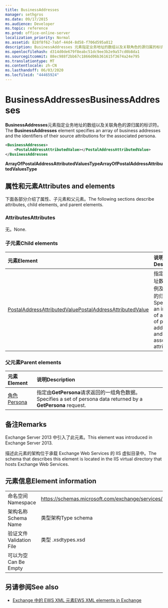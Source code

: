 ```yaml
---
title: BusinessAddresses
manager: sethgros
ms.date: 09/17/2015
ms.audience: Developer
ms.topic: reference
ms.prod: office-online-server
localization_priority: Normal
ms.assetid: 828f8f62-7abf-44d4-8d58-f706d595a812
description: BusinessAddresses 元素指定业务地址的数组以及关联角色的源归属的标识符。
ms.openlocfilehash: d314d0de679f8eabc51dc9ee3b2e9a57cd0b8da1
ms.sourcegitcommit: 88ec988f2bb67c1866d06b361615f3674a24e795
ms.translationtype: MT
ms.contentlocale: zh-CN
ms.lasthandoff: 06/03/2020
ms.locfileid: "44465924"
---
```

# <a name="businessaddresses"></a><span data-ttu-id="2d729-103">BusinessAddresses</span><span class="sxs-lookup"><span data-stu-id="2d729-103">BusinessAddresses</span></span>

<span data-ttu-id="2d729-104">**BusinessAddresses**元素指定业务地址的数组以及关联角色的源归属的标识符。</span><span class="sxs-lookup"><span data-stu-id="2d729-104">The **BusinessAddresses** element specifies an array of business addresses and the identifiers of their source attributions for the associated persona.</span></span> 
  
```XML
<BusinessAddresses>
    <PostalAddressAttributedValue></PostalAddressAttributedValue>
</BusinessAddresses
```

 <span data-ttu-id="2d729-105">**ArrayOfPostalAddressAttributedValuesType**</span><span class="sxs-lookup"><span data-stu-id="2d729-105">**ArrayOfPostalAddressAttributedValuesType**</span></span>
## <a name="attributes-and-elements"></a><span data-ttu-id="2d729-106">属性和元素</span><span class="sxs-lookup"><span data-stu-id="2d729-106">Attributes and elements</span></span>

<span data-ttu-id="2d729-107">下面各部分介绍了属性、子元素和父元素。</span><span class="sxs-lookup"><span data-stu-id="2d729-107">The following sections describe attributes, child elements, and parent elements.</span></span>
  
### <a name="attributes"></a><span data-ttu-id="2d729-108">Attributes</span><span class="sxs-lookup"><span data-stu-id="2d729-108">Attributes</span></span>

<span data-ttu-id="2d729-109">无。</span><span class="sxs-lookup"><span data-stu-id="2d729-109">None.</span></span>
  
### <a name="child-elements"></a><span data-ttu-id="2d729-110">子元素</span><span class="sxs-lookup"><span data-stu-id="2d729-110">Child elements</span></span>

|<span data-ttu-id="2d729-111">**元素**</span><span class="sxs-lookup"><span data-stu-id="2d729-111">**Element**</span></span>|<span data-ttu-id="2d729-112">**说明**</span><span class="sxs-lookup"><span data-stu-id="2d729-112">**Description**</span></span>|
|:-----|:-----|
|[<span data-ttu-id="2d729-113">PostalAddressAttributedValue</span><span class="sxs-lookup"><span data-stu-id="2d729-113">PostalAddressAttributedValue</span></span>](postaladdressattributedvalue.md) <br/> |<span data-ttu-id="2d729-114">指定邮政地址数组的实例及其关联的归属。</span><span class="sxs-lookup"><span data-stu-id="2d729-114">Specifies an instance of an array of postal addresses and their associated attributions.</span></span>  <br/> |
   
### <a name="parent-elements"></a><span data-ttu-id="2d729-115">父元素</span><span class="sxs-lookup"><span data-stu-id="2d729-115">Parent elements</span></span>

|<span data-ttu-id="2d729-116">**元素**</span><span class="sxs-lookup"><span data-stu-id="2d729-116">**Element**</span></span>|<span data-ttu-id="2d729-117">**说明**</span><span class="sxs-lookup"><span data-stu-id="2d729-117">**Description**</span></span>|
|:-----|:-----|
|[<span data-ttu-id="2d729-118">角色</span><span class="sxs-lookup"><span data-stu-id="2d729-118">Persona</span></span>](persona.md) <br/> |<span data-ttu-id="2d729-119">指定由**GetPersona**请求返回的一组角色数据。</span><span class="sxs-lookup"><span data-stu-id="2d729-119">Specifies a set of persona data returned by a **GetPersona** request.</span></span>  <br/> |
   
## <a name="remarks"></a><span data-ttu-id="2d729-120">备注</span><span class="sxs-lookup"><span data-stu-id="2d729-120">Remarks</span></span>

<span data-ttu-id="2d729-121">Exchange Server 2013 中引入了此元素。</span><span class="sxs-lookup"><span data-stu-id="2d729-121">This element was introduced in Exchange Server 2013.</span></span>
  
<span data-ttu-id="2d729-122">描述此元素的架构位于承载 Exchange Web Services 的 IIS 虚拟目录中。</span><span class="sxs-lookup"><span data-stu-id="2d729-122">The schema that describes this element is located in the IIS virtual directory that hosts Exchange Web Services.</span></span>
  
## <a name="element-information"></a><span data-ttu-id="2d729-123">元素信息</span><span class="sxs-lookup"><span data-stu-id="2d729-123">Element information</span></span>

|||
|:-----|:-----|
|<span data-ttu-id="2d729-124">命名空间</span><span class="sxs-lookup"><span data-stu-id="2d729-124">Namespace</span></span>  <br/> |https://schemas.microsoft.com/exchange/services/2006/types  <br/> |
|<span data-ttu-id="2d729-125">架构名称</span><span class="sxs-lookup"><span data-stu-id="2d729-125">Schema Name</span></span>  <br/> |<span data-ttu-id="2d729-126">类型架构</span><span class="sxs-lookup"><span data-stu-id="2d729-126">Type schema</span></span>  <br/> |
|<span data-ttu-id="2d729-127">验证文件</span><span class="sxs-lookup"><span data-stu-id="2d729-127">Validation File</span></span>  <br/> |<span data-ttu-id="2d729-128">类型 .xsd</span><span class="sxs-lookup"><span data-stu-id="2d729-128">types.xsd</span></span>  <br/> |
|<span data-ttu-id="2d729-129">可以为空</span><span class="sxs-lookup"><span data-stu-id="2d729-129">Can Be Empty</span></span>  <br/> ||
   
## <a name="see-also"></a><span data-ttu-id="2d729-130">另请参阅</span><span class="sxs-lookup"><span data-stu-id="2d729-130">See also</span></span>



- [<span data-ttu-id="2d729-131">Exchange 中的 EWS XML 元素</span><span class="sxs-lookup"><span data-stu-id="2d729-131">EWS XML elements in Exchange</span></span>](ews-xml-elements-in-exchange.md)

